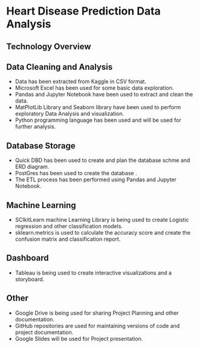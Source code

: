 # __Heart Disease Prediction Data Analysis__

## __Technology Overview__

## Data Cleaning and Analysis

- Data has been extracted from Kaggle in CSV format.
- Microsoft Excel has been used for some basic data exploration.
- Pandas and Jupyter Notebook have been used to extract and clean the data.
- MatPlotLib Library and Seaborn library have been used to perform exploratory Data Analysis and visualization.
- Python programming language has been used and will be used for further analysis.


## Database Storage

- Quick DBD has been used to create and plan the database schme and ERD diagram.
- PostGres has been used to create the database .
- The ETL process has been performed using Pandas and Jupyter Notebook. 

## Machine Learning

- SCIkitLearn machine Learning Library is being used to create Logistic regression and other classification models.
- sklearn.metrics is used to calculate the accuracy score and create the confusion matrix and classification report.

## Dashboard
- Tableau is being used to create interactive visualizations and a storyboard.

## Other
- Google Drive is being used for sharing Project Planning and other documentation.
- GitHub repositories are used for maintaining versions of code and project documentation.
- Google Slides will be used for Project presentation.
